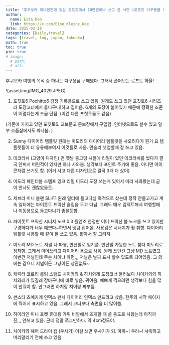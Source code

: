 ```yaml
---
title: "후쿠오카 미나텐진에 있는 로프트에서 10만원이나 쓰고 온 사연 (로프트 다꾸용품 후기)"
author:
  name: Está bom
  link: https://x.com/Eine_Kleine_Koe
date: 2025-02-18
categories: [Daily,travel]
tags: [travel, log, japan, fukuoka]
math: true
toc: true
pin: true
# image:
  # path: 
  # alt: 
---
```


후쿠오카 여행의 목적 중 하나는 다꾸용품 구매였다.
그래서 풀어보는 로프트 하울!

!(asset/img/IMG_4029.JPEG)

1. 포칫토6 Pochitto6
감정 기록용으로 쓰고 있음. 원래도 쓰고 있던 포칫토6 시리즈라 도장코너에서 옳다구나!하고 집어옴.
6개의 도장이 붙어있기 때문에 정확한 조준이 어렵다는게 조금 단점. (이건 다른 포칫토들도 같음)

(기존에 가지고 있던 포칫토6. 교보문고 문보장에서 구입함. 인터넷으로도 살수 있고 일부 소품샵에서도 파나봄. )

2. Sunny 다이어리 템플릿
원래는 미도리의 다이어리 템플릿을 사오려다가 뭔가 요 템플릿들이 더 유용해보여서 이것들로 사옴.
먼슬리 셋업할때 잘 쓰고 있음.

3. 데코러쉬 (고양이 디자인)
먼 옛날 중고딩 시절에 리필이 있던 데코러쉬를 썼다가 결국 안써서 버린적이 있지만 하나 사와봄.
생각보다 포인트 주기에 좋음. 아니면 아이콘처럼 쓰기도 함. (이거 사고 다른 디자인으로 결국 3개 더 샀어)

4. 미도리 페인터블 스탬프 잉크 리필
미도리 도장 쓰는게 있어서 미리 사와봤는데 굳이 안사도 괜찮았을듯..

5. 제브라 미니 볼펜 SL-F1
원래 일터에 들고다닐 목적으로 샀는데 정작 안들고가고 계속 일터에는 파이롯트 프릭션 슬림을 두고 다님.
그래도 매우 컴팩트해서 여행할때나 이동용으로 들고다니기 좋을듯함.

6. 파이롯트 프릭션 시너지 노크 0.3 폴앤조 한정판
이미 프릭션 볼 노크를 쓰고 있지만 구경하다가 너무 예쁘다~하면서 냉큼 집어옴. 사용감은 시너지가 훨 취향.
다이어리 템플릿 사용할 때 같이 잘 쓰고 있음. 얇아서 잘 그려져.

7. 미도리 MD 노트 저널
나 따봉, 만년필로 일기씀. 만년필 가능한 노트 찾다 미도리로 정착함. 그래서 이어쓰려고 다이어리 용으로 사옴.
원래 쓰던건 그냥 MD 노트였고 이번건 저널인데 무슨 차이냐 하면,,, 저널은 날짜 표시 할수 있도록 되어있음.
그 외에는 같으니 저널이든 그냥이든 상관없묘~

8. 캐릭터 코로리 롤링 스탬프 치이카와 & 하치와레
도장코너 둘러보다 치이카와와 하치와레가 있길래 장바구니에 바로 넣음. 귀여움.
예쁘게 찍으려면 생각보다 힘을 많이 안줘야 함. 안그러면 하치랑 치이랑 짜부됨.

9. 썬스타 츠메카케 인덱스 펀치
다이어리 인덱스 만드려고 샀음. 한주의 시작 페이지에 찍어서 표시하고 있음. 그래서 코너보다 측면을 더 많이씀.

10. 하이라인 미니 포켓 휴대용 가위
바깥에서 뜨개할 때 쓸 용도로 사왔는데 아직까진,,, 안쓰고 있음. 근데 정말 쪼그만하다. 약 4cm정도야.

11. 치이카와 헤어 드라이 캡 (우사기)
이걸 쓰면 우사기가 되. 야하~! 우라~! 샤워하고 머리말리기 전에 쓰고 있음.

